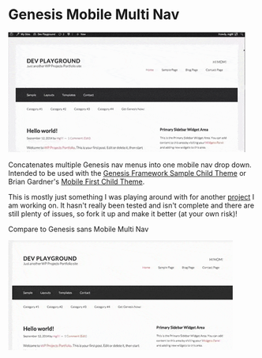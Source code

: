 Genesis Mobile Multi Nav
========================

![Animated GIF showing a screenshot of a Genesis website while the browser window is resized with Genesis Mobile Multi Nav. ](https://github.com/MikeGillihan/genesis-mobile-multi-nav/blob/master/gmmn.gif "Where's the beef?!")


Concatenates multiple Genesis nav menus into one mobile nav drop down. Intended to be used with the [Genesis Framework Sample Child Theme](http://my.studiopress.com/themes/genesis/) or Brian Gardner's [Mobile First Child Theme](http://briangardner.com/themes/mobile-first/).


This is mostly just something I was playing around with for another [project](https://github.com/MikeGillihan/GeneSass) I am working on. It hasn't really been tested and isn't complete and there are still plenty of issues, so fork it up and make it better (at your own risk)!


Compare to Genesis sans Mobile Multi Nav

![Animated GIF showing a screenshot of a Genesis website while the browser window is resized without Genesis Mobile Multi Nav. ](https://github.com/MikeGillihan/genesis-mobile-multi-nav/blob/master/no-gmmn.gif "That's a lot of burgers.")